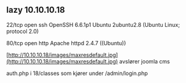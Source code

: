 ## lazy 10.10.10.18

22/tcp open  ssh     OpenSSH 6.6.1p1 Ubuntu 2ubuntu2.8 \(Ubuntu Linux; protocol 2.0\)

80/tcp open  http    Apache httpd 2.4.7 \(\(Ubuntu\)\)

[http://10.10.10.18/images/maxresdefault.jpg](http://10.10.10.18/images/maxresdefault.jpg) avslører joomla cms

auth.php i 18/classes som kjører under /admin/login.php



